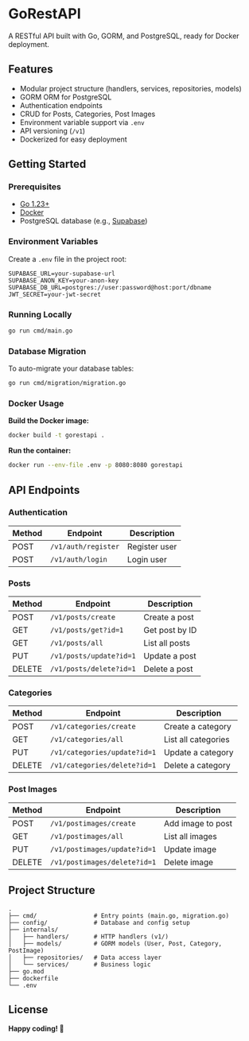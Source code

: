 # GoRestAPI

A RESTful API built with Go, GORM, and PostgreSQL, ready for Docker deployment.

## Features

- Modular project structure (handlers, services, repositories, models)
- GORM ORM for PostgreSQL
- Authentication endpoints
- CRUD for Posts, Categories, Post Images
- Environment variable support via `.env`
- API versioning (`/v1`)
- Dockerized for easy deployment

## Getting Started

### Prerequisites

- [Go 1.23+](https://golang.org/dl/)
- [Docker](https://www.docker.com/)
- PostgreSQL database (e.g., [Supabase](https://supabase.com/))

### Environment Variables

Create a `.env` file in the project root:

```env
SUPABASE_URL=your-supabase-url
SUPABASE_ANON_KEY=your-anon-key
SUPABASE_DB_URL=postgres://user:password@host:port/dbname
JWT_SECRET=your-jwt-secret
```

### Running Locally

```bash
go run cmd/main.go
```

### Database Migration

To auto-migrate your database tables:

```bash
go run cmd/migration/migration.go
```

### Docker Usage

**Build the Docker image:**
```bash
docker build -t gorestapi .
```

**Run the container:**
```bash
docker run --env-file .env -p 8080:8080 gorestapi
```

## API Endpoints

### Authentication

| Method | Endpoint             | Description         |
|--------|----------------------|---------------------|
| POST   | `/v1/auth/register`  | Register user       |
| POST   | `/v1/auth/login`     | Login user          |

### Posts

| Method | Endpoint                 | Description         |
|--------|--------------------------|---------------------|
| POST   | `/v1/posts/create`       | Create a post       |
| GET    | `/v1/posts/get?id=1`     | Get post by ID      |
| GET    | `/v1/posts/all`          | List all posts      |
| PUT    | `/v1/posts/update?id=1`  | Update a post       |
| DELETE | `/v1/posts/delete?id=1`  | Delete a post       |

### Categories

| Method | Endpoint                      | Description         |
|--------|-------------------------------|---------------------|
| POST   | `/v1/categories/create`       | Create a category   |
| GET    | `/v1/categories/all`          | List all categories |
| PUT    | `/v1/categories/update?id=1`  | Update a category   |
| DELETE | `/v1/categories/delete?id=1`  | Delete a category   |

### Post Images

| Method | Endpoint                        | Description         |
|--------|---------------------------------|---------------------|
| POST   | `/v1/postimages/create`         | Add image to post   |
| GET    | `/v1/postimages/all`            | List all images     |
| PUT    | `/v1/postimages/update?id=1`    | Update image        |
| DELETE | `/v1/postimages/delete?id=1`    | Delete image        |

## Project Structure

```
.
├── cmd/                # Entry points (main.go, migration.go)
├── config/             # Database and config setup
├── internals/
│   ├── handlers/       # HTTP handlers (v1/)
│   ├── models/         # GORM models (User, Post, Category, PostImage)
│   ├── repositories/   # Data access layer
│   └── services/       # Business logic
├── go.mod
├── dockerfile
└── .env
```

## License

**Happy coding! 🚀**